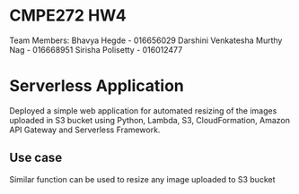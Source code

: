 

# CMPE272 HW4
Team Members:
Bhavya Hegde - 016656029
Darshini Venkatesha Murthy Nag - 016668951
Sirisha Polisetty - 016012477


# Serverless Application
Deployed a simple web application for automated resizing of the images uploaded in S3 bucket using Python, Lambda, S3, CloudFormation, Amazon API Gateway and Serverless Framework.

## Use case
Similar function can be used to resize any image uploaded to S3 bucket
